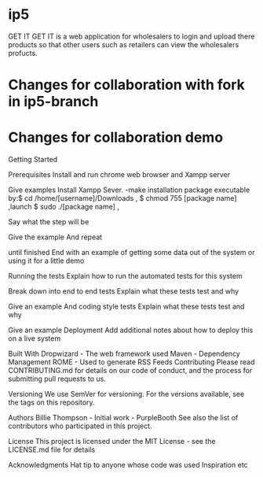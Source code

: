 # ip5
GET IT
GET IT is a web application for wholesalers to login and upload there products so that other users such as retailers can view the wholesalers profucts.

# Changes for collaboration with fork in ip5-branch

# Changes for collaboration demo

Getting Started

Prerequisites
Install and run chrome web browser and Xampp server

Give examples
Install Xampp Sever.
-make installation package executable by:$ cd /home/[username]/Downloads , $ chmod 755 [package name] ,launch $ sudo ./[package name] ,

Say what the step will be

Give the example
And repeat

until finished
End with an example of getting some data out of the system or using it for a little demo

Running the tests
Explain how to run the automated tests for this system

Break down into end to end tests
Explain what these tests test and why

Give an example
And coding style tests
Explain what these tests test and why

Give an example
Deployment
Add additional notes about how to deploy this on a live system

Built With
Dropwizard - The web framework used
Maven - Dependency Management
ROME - Used to generate RSS Feeds
Contributing
Please read CONTRIBUTING.md for details on our code of conduct, and the process for submitting pull requests to us.

Versioning
We use SemVer for versioning. For the versions available, see the tags on this repository.

Authors
Billie Thompson - Initial work - PurpleBooth
See also the list of contributors who participated in this project.

License
This project is licensed under the MIT License - see the LICENSE.md file for details

Acknowledgments
Hat tip to anyone whose code was used
Inspiration
etc
